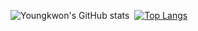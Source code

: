 ![Youngkwon's GitHub stats](https://github-readme-stats.vercel.app/api?username=youngkwon02&show_icons=true&theme=radical&cache_seconds=1800)&nbsp;
[![Top Langs](https://github-readme-stats.vercel.app/api/top-langs/?username=youngkwon02&layout=compact)](https://github.com/youngkwon02/github-readme-stats)
